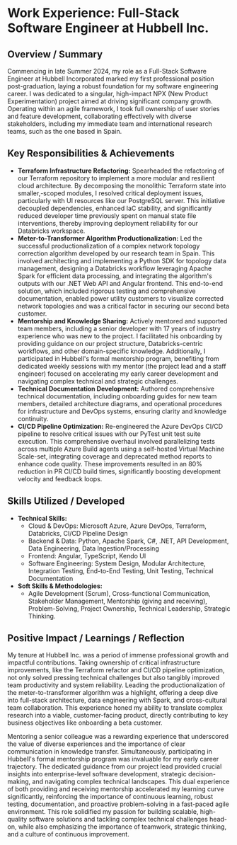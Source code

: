 # Work Experience: Full-Stack Software Engineer at Hubbell Inc.

## Overview / Summary

Commencing in late Summer 2024, my role as a Full-Stack Software Engineer at Hubbell Incorporated marked my first professional position post-graduation, laying a robust foundation for my software engineering career. I was dedicated to a singular, high-impact NPX (New Product Experimentation) project aimed at driving significant company growth. Operating within an agile framework, I took full ownership of user stories and feature development, collaborating effectively with diverse stakeholders, including my immediate team and international research teams, such as the one based in Spain.

## Key Responsibilities & Achievements

*   **Terraform Infrastructure Refactoring:** Spearheaded the refactoring of our Terraform repository to implement a more modular and resilient cloud architecture. By decomposing the monolithic Terraform state into smaller,-scoped modules, I resolved critical deployment issues, particularly with UI resources like our PostgreSQL server. This initiative decoupled dependencies, enhanced IaC stability, and significantly reduced developer time previously spent on manual state file interventions, thereby improving deployment reliability for our Databricks workspace.
*   **Meter-to-Transformer Algorithm Productionalization:** Led the successful productionalization of a complex network topology correction algorithm developed by our research team in Spain. This involved architecting and implementing a Python SDK for topology data management, designing a Databricks workflow leveraging Apache Spark for efficient data processing, and integrating the algorithm's outputs with our .NET Web API and Angular frontend. This end-to-end solution, which included rigorous testing and comprehensive documentation, enabled power utility customers to visualize corrected network topologies and was a critical factor in securing our second beta customer.
*   **Mentorship and Knowledge Sharing:** Actively mentored and supported team members, including a senior developer with 17 years of industry experience who was new to the project. I facilitated his onboarding by providing guidance on our project structure, Databricks-centric workflows, and other domain-specific knowledge. Additionally, I participated in Hubbell's formal mentorship program, benefiting from dedicated weekly sessions with my mentor (the project lead and a staff engineer) focused on accelerating my early career development and navigating complex technical and strategic challenges.
*   **Technical Documentation Development:** Authored comprehensive technical documentation, including onboarding guides for new team members, detailed architecture diagrams, and operational procedures for infrastructure and DevOps systems, ensuring clarity and knowledge continuity.
*   **CI/CD Pipeline Optimization:** Re-engineered the Azure DevOps CI/CD pipeline to resolve critical issues with our PyTest unit test suite execution. This comprehensive overhaul involved parallelizing tests across multiple Azure Build agents using a self-hosted Virtual Machine Scale-set, integrating coverage and deprecated method reports to enhance code quality. These improvements resulted in an 80% reduction in PR CI/CD build times, significantly boosting development velocity and feedback loops.

## Skills Utilized / Developed

*   **Technical Skills:**
    *   Cloud & DevOps: Microsoft Azure, Azure DevOps, Terraform, Databricks, CI/CD Pipeline Design
    *   Backend & Data: Python, Apache Spark, C#, .NET, API Development, Data Engineering, Data Ingestion/Processing
    *   Frontend: Angular, TypeScript, Kendo UI
    *   Software Engineering: System Design, Modular Architecture, Integration Testing, End-to-End Testing, Unit Testing, Technical Documentation
*   **Soft Skills & Methodologies:**
    *   Agile Development (Scrum), Cross-functional Communication, Stakeholder Management, Mentorship (giving and receiving), Problem-Solving, Project Ownership, Technical Leadership, Strategic Thinking.

## Positive Impact / Learnings / Reflection

My tenure at Hubbell Inc. was a period of immense professional growth and impactful contributions. Taking ownership of critical infrastructure improvements, like the Terraform refactor and CI/CD pipeline optimization, not only solved pressing technical challenges but also tangibly improved team productivity and system reliability. Leading the productionalization of the meter-to-transformer algorithm was a highlight, offering a deep dive into full-stack architecture, data engineering with Spark, and cross-cultural team collaboration. This experience honed my ability to translate complex research into a viable, customer-facing product, directly contributing to key business objectives like onboarding a beta customer.

Mentoring a senior colleague was a rewarding experience that underscored the value of diverse experiences and the importance of clear communication in knowledge transfer. Simultaneously, participating in Hubbell's formal mentorship program was invaluable for my early career trajectory. The dedicated guidance from our project lead provided crucial insights into enterprise-level software development, strategic decision-making, and navigating complex technical landscapes. This dual experience of both providing and receiving mentorship accelerated my learning curve significantly, reinforcing the importance of continuous learning, robust testing, documentation, and proactive problem-solving in a fast-paced agile environment. This role solidified my passion for building scalable, high-quality software solutions and tackling complex technical challenges head-on, while also emphasizing the importance of teamwork, strategic thinking, and a culture of continuous improvement.
